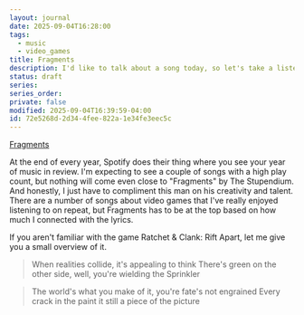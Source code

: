 ```yaml
---
layout: journal
date: 2025-09-04T16:28:00
tags:
  - music
  - video_games
title: Fragments
description: I'd like to talk about a song today, so let's take a listen to the song "Fragments" by The Stupendium.
status: draft
series:
series_order:
private: false
modified: 2025-09-04T16:39:59-04:00
id: 72e5268d-2d34-4fee-822a-1e34fe3eec5c
---
```

[Fragments](https://open.spotify.com/track/7zflDhdE9Y75Gv8V8NNpLY)

At the end of every year, Spotify does their thing where you see your year of music in review. I'm expecting to see a couple of songs with a high play count, but nothing will come even close to "Fragments" by The Stupendium. And honestly, I just have to compliment this man on his creativity and talent. There are a number of songs about video games that I've really enjoyed listening to on repeat, but Fragments has to be at the top based on how much I connected with the lyrics.

If you aren't familiar with the game Ratchet & Clank: Rift Apart, let me give you a small overview of it.

> When realities collide, it's appealing to think
> There's green on the other side, well, you're wielding the Sprinkler



> The world's what you make of it, you're fate's not engrained
> Every crack in the paint it still a piece of the picture 